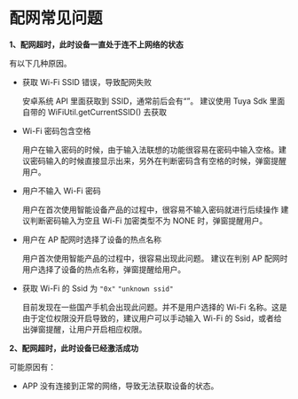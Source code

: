 # 配网常见问题

**1、配网超时，此时设备一直处于连不上网络的状态**

有以下几种原因。

- 获取 Wi-Fi SSID 错误，导致配网失败

  安卓系统 API 里面获取到 SSID，通常前后会有“”。
  建议使用 Tuya Sdk 里面自带的 WiFiUtil.getCurrentSSID() 去获取

- Wi-Fi 密码包含空格

  用户在输入密码的时候，由于输入法联想的功能很容易在密码中输入空格。建议密码输入的时候直接显示出来，另外在判断密码含有空格的时候，弹窗提醒用户。

- 用户不输入 Wi-Fi 密码

  用户在首次使用智能设备产品的过程中，很容易不输入密码就进行后续操作
  建议判断密码输入为空且 Wi-Fi 加密类型不为 NONE 时，弹窗提醒用户。

- 用户在 AP 配网时选择了设备的热点名称

  用户首次使用智能产品的过程中，很容易出现此问题。
  建议在判别 AP 配网时用户选择了设备的热点名称，弹窗提醒给用户。

- 获取 Wi-Fi 的 Ssid 为 `"0x"`  `"unknown ssid"`

  目前发现在一些国产手机会出现此问题。并不是用户选择的 Wi-Fi 名称。这是由于定位权限没开启导致的，建议用户可以手动输入 Wi-Fi 的 Ssid，或者给出弹窗提醒，让用户开启相应权限。

**2、配网超时，此时设备已经激活成功**

可能原因有：

- APP 没有连接到正常的网络，导致无法获取设备的状态。
